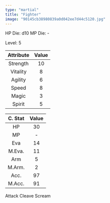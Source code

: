 ```yaml
---
type: "martial"
title: "Fighter"
image: "90145cb38980839a0d042ee7d44c5120.jpg"
---
```


HP Die: d10
MP Die: -

Level: 5

| Attribute | Value |
|:---------:|:-----:|
| Strength  |   10  |
| Vitality  |   8   |
| Agility   |   6   |
| Speed     |   8   |
| Magic     |   3   |
| Spirit    |   5   |

| C. Stat | Value |
|:-------:|:-----:|
|HP       |   30  |
|MP       |   -   |
|Eva      |   14  |
|M.Eva.   |   11  |
|Arm      |   5   |
|M.Arm.   |   2   |
|Acc.     |   97  |
|M.Acc.   |   91  |

Attack
Cleave
Scream
